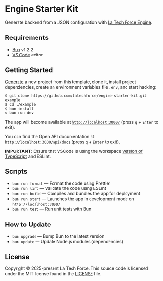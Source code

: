 # Engine Starter Kit

Generate backend from a JSON configuration with [La Tech Force Engine](https://github.com/latechforce/engine).

## Requirements

- [Bun](https://bun.sh/) v1.2.2
- [VS Code](https://code.visualstudio.com/) editor

## Getting Started

[Generate](https://github.com/latechforce/engine-starter-kit/generate) a new project
from this template, clone it, install project dependencies, create an
environment variables file `.env`, and start hacking:

```
$ git clone https://github.com/latechforce/engine-starter-kit.git example
$ cd ./example
$ bun install
$ bun run dev
```

The app will become available at [`http://localhost:3000/`](http://localhost:3000/) (press `q` + `Enter` to exit).

You can find the Open API documentation at [`http://localhost:3000/api/docs`](http://localhost:3000/api/docs) (press `q` + `Enter` to exit).

**IMPORTANT**: Ensure that VSCode is using the workspace [version of TypeScript](https://code.visualstudio.com/docs/typescript/typescript-compiling#_using-newer-typescript-versions)
and ESLint.

## Scripts

- `bun run format` — Format the code using Prettier
- `bun run lint` — Validate the code using ESLint
- `bun run build` — Compiles and bundles the app for deployment
- `bun run start` — Launches the app in development mode on [`http://localhost:3000/`](http://localhost:3000/)
- `bun run test` — Run unit tests with Bun

## How to Update

- `bun upgrade` — Bump Bun to the latest version
- `bun update` — Update Node.js modules (dependencies)

## License

Copyright © 2025-present La Tech Force. This source code is licensed under the MIT license found in the
[LICENSE](https://github.com/latechforce/engine-starter-kit/blob/main/LICENSE) file.
